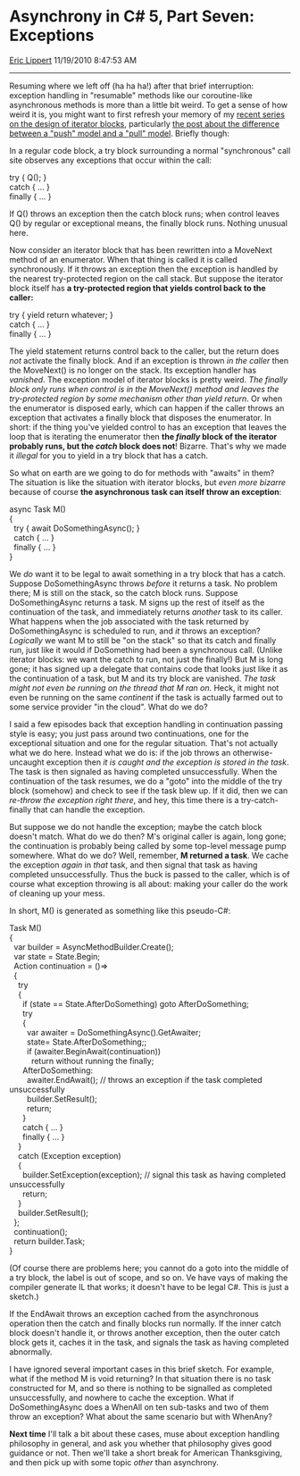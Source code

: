# Asynchrony in C\# 5, Part Seven: Exceptions

[Eric Lippert](https://social.msdn.microsoft.com/profile/Eric%20Lippert) 11/19/2010 8:47:53 AM

-----

Resuming where we left off (ha ha ha\!) after that brief interruption: exception handling in "resumable" methods like our coroutine-like asynchronous methods is more than a little bit weird. To get a sense of how weird it is, you might want to first refresh your memory of my [recent series on the design of iterator blocks](http://blogs.msdn.com/b/ericlippert/archive/tags/iterators/), particularly [the post about the difference between a "push" model and a "pull" model](http://blogs.msdn.com/b/ericlippert/archive/2009/07/23/iterator-blocks-part-five-push-vs-pull.aspx). Briefly though:

In a regular code block, a try block surrounding a normal "synchronous" call site observes any exceptions that occur within the call:

try { Q(); }  
catch { ... }  
finally { ... }

If Q() throws an exception then the catch block runs; when control leaves Q() by regular or exceptional means, the finally block runs. Nothing unusual here.

Now consider an iterator block that has been rewritten into a MoveNext method of an enumerator. When that thing is called it is called synchronously. If it throws an exception then the exception is handled by the nearest try-protected region on the call stack. But suppose the iterator block itself has **a try-protected region that yields control back to the caller:**

try { yield return whatever; }  
catch { ... }  
finally { ... }

The yield statement returns control back to the caller, but the return does *not* activate the finally block. And if an exception is thrown *in the caller* then the MoveNext() is no longer on the stack. Its exception handler has *vanished*. The exception model of iterator blocks is pretty weird. *The finally block only runs when control is in the MoveNext() method and leaves the try-protected region by some mechanism other than yield return*. Or when the enumerator is disposed early, which can happen if the caller throws an exception that activates a finally block that disposes the enumerator. In short: if the thing you've yielded control to has an exception that leaves the loop that is iterating the enumerator then **the *finally* block of the iterator probably runs, but the *catch* block does not**\! Bizarre. That's why we made it *illegal* for you to yield in a try block that has a catch.

So what on earth are we going to do for methods with "awaits" in them? The situation is like the situation with iterator blocks, but *even more bizarre* because of course **the asynchronous task can itself throw an exception**:

async Task M()  
{  
  try { await DoSomethingAsync(); }  
  catch { ... }  
  finally { ... }  
}

We *do* want it to be legal to await something in a try block that has a catch. Suppose DoSomethingAsync throws *before* it returns a task. No problem there; M is still on the stack, so the catch block runs. Suppose DoSomethingAsync returns a task. M signs up the rest of itself as the continuation of the task, and immediately returns *another* task to its caller. What happens when the job associated with the task returned by DoSomethingAsync is scheduled to run, and *it* throws an exception? *Logically* we want M to still be "on the stack" so that its catch and finally run, just like it would if DoSomething had been a synchronous call. (Unlike iterator blocks: we want the catch to run, not just the finally\!) But M is long gone; it has signed up a delegate that contains code that looks just like it as the continuation of a task, but M and its try block are vanished. *The task might not even be running on the thread that M ran on.* Heck, it might not even be running on the same *continent* if the task is actually farmed out to some service provider "in the cloud". What do we do?

I said a few episodes back that exception handling in continuation passing style is easy; you just pass around two continuations, one for the exceptional situation and one for the regular situation. That's not actually what we do here. Instead what we do is: if the job throws an otherwise-uncaught exception then *it is caught and the exception is stored in the task*. The task is then signaled as having completed unsuccessfully. When the continuation of the task resumes, we do a "goto" into the middle of the try block (somehow) and check to see if the task blew up. If it did, then we can *re-throw the exception right there*, and hey, this time there is a try-catch-finally that can handle the exception.

But suppose we do not handle the exception; maybe the catch block doesn't match. What do we do then? M's original caller is again, long gone; the continuation is probably being called by some top-level message pump somewhere. What do we do? Well, remember, **M returned a task**. We cache the exception *again* in *that* task, and then signal that task as having completed unsuccessfully. Thus the buck is passed to the caller, which is of course what exception throwing is all about: making your caller do the work of cleaning up your mess.

In short, M() is generated as something like this pseudo-C\#:

Task M()  
{  
  var builder = AsyncMethodBuilder.Create();  
  var state = State.Begin;  
  Action continuation = ()=\>  
  {  
    try  
    {  
      if (state == State.AfterDoSomething) goto AfterDoSomething;  
      try  
      {  
        var awaiter = DoSomethingAsync().GetAwaiter;  
        state= State.AfterDoSomething;;  
        if (awaiter.BeginAwait(continuation))  
          return without running the finally;  
      AfterDoSomething:  
        awaiter.EndAwait(); // throws an exception if the task completed unsuccessfully  
        builder.SetResult();  
        return;  
      }  
      catch { ... }  
      finally { ... }  
    }  
    catch (Exception exception)  
    {  
      builder.SetException(exception); // signal this task as having completed unsuccessfully  
      return;  
    }  
    builder.SetResult();  
  };  
  continuation();  
  return builder.Task;  
}

(Of course there are problems here; you cannot do a goto into the middle of a try block, the label is out of scope, and so on. Ve have vays of making the compiler generate IL that works; it doesn't have to be legal C\#. This is just a sketch.)

If the EndAwait throws an exception cached from the asynchronous operation then the catch and finally blocks run normally. If the inner catch block doesn't handle it, or throws another exception, then the outer catch block gets it, caches it in the task, and signals the task as having completed abnormally.

I have ignored several important cases in this brief sketch. For example, what if the method M is void returning? In that situation there is no task constructed for M, and so there is nothing to be signalled as completed unsuccessfully, and nowhere to cache the exception. What if DoSomethingAsync does a WhenAll on ten sub-tasks and two of them throw an exception? What about the same scenario but with WhenAny?

**Next time** I'll talk a bit about these cases, muse about exception handling philosophy in general, and ask you whether that philosophy gives good guidance or not. Then we'll take a short break for American Thanksgiving, and then pick up with some topic *other* than asynchrony.

